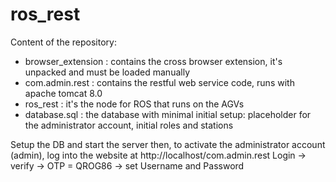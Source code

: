 # ros_rest

Content of the repository:

- browser_extension : contains the cross browser extension, it's unpacked and must be loaded manually
- com.admin.rest : contains the restful web service code, runs with apache tomcat 8.0
- ros_rest : it's the node for ROS that runs on the AGVs
- database.sql : the database with minimal initial setup: placeholder for the administrator account, initial roles and stations

Setup the DB and start the server then, to activate the administrator account (admin), log into the website at http://localhost/com.admin.rest
Login -> verify -> OTP = QROG86 -> set Username and Password
